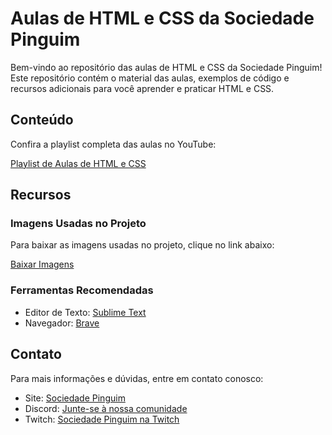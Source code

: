 

# Aulas de HTML e CSS da Sociedade Pinguim

Bem-vindo ao repositório das aulas de HTML e CSS da Sociedade Pinguim! Este repositório contém o material das aulas, exemplos de código e recursos adicionais para você aprender e praticar HTML e CSS.


## Conteúdo

Confira a playlist completa das aulas no YouTube:

[Playlist de Aulas de HTML e CSS](https://www.youtube.com/playlist?list=PLJfKrKfGUdOfLUR4udRCcT3MVAq5uzZCA)


## Recursos

### Imagens Usadas no Projeto

Para baixar as imagens usadas no projeto, clique no link abaixo:

[Baixar Imagens](https://drive.google.com/drive/folders/1irThaULHEfrn-omKo8WtzUrp9OiwLV4Q?usp=sharing)


### Ferramentas Recomendadas

- Editor de Texto: [Sublime Text](https://www.sublimetext.com/)
- Navegador: [Brave](https://brave.com/)


## Contato

Para mais informações e dúvidas, entre em contato conosco:

- Site: [Sociedade Pinguim](https://beacons.ai/sociedadepinguim)
- Discord: [Junte-se à nossa comunidade](https://beacons.ai/sociedadepinguim)
- Twitch: [Sociedade Pinguim na Twitch](https://www.twitch.tv/sociedadepinguim)


